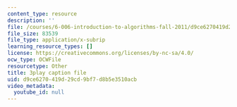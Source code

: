```yaml
---
content_type: resource
description: ''
file: /courses/6-006-introduction-to-algorithms-fall-2011/d9ce6270419d29cd9bf7d8b5e3510acb_a_otxyu0mSQ.srt
file_size: 83539
file_type: application/x-subrip
learning_resource_types: []
license: https://creativecommons.org/licenses/by-nc-sa/4.0/
ocw_type: OCWFile
resourcetype: Other
title: 3play caption file
uid: d9ce6270-419d-29cd-9bf7-d8b5e3510acb
video_metadata:
  youtube_id: null
---
```


